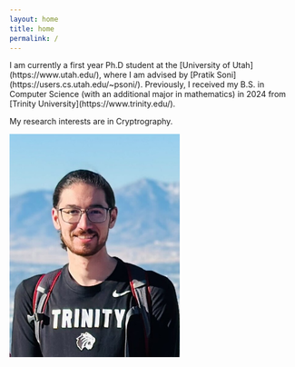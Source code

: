 ```yaml
---
layout: home
title: home
permalink: /
---
```


<div class="row">
  <div class="col-xs-6 col-sm-6 col-md-6 col-lg-6">
   I am currently a first year Ph.D student at the [University of Utah](https://www.utah.edu/), where I am advised by [Pratik Soni](https://users.cs.utah.edu/~psoni/). Previously, I received my B.S. in Computer Science (with an additional major in mathematics) in 2024 from [Trinity University](https://www.trinity.edu/).

   My research interests are in Cryptrography.
  </div>
  <div class="col-xs-6 col-sm-6 col-md-6 col-lg-6"  markdown="0">
    <img src="assets/me.jpg" alt="drawing" width="300"/>
  </div>
</div>